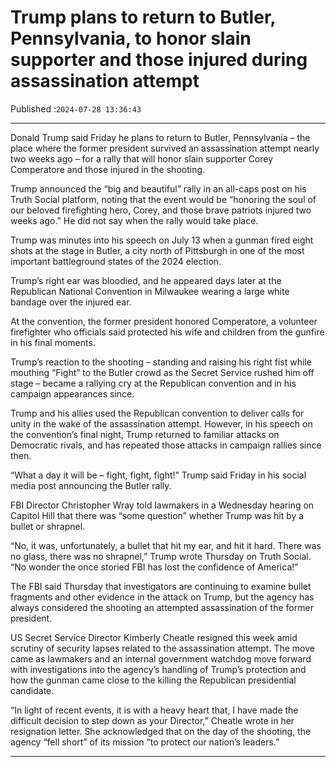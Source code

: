# Trump plans to return to Butler, Pennsylvania, to honor slain supporter and those injured during assassination attempt

Published :`2024-07-28 13:36:43`

---

Donald Trump said Friday he plans to return to Butler, Pennsylvania – the place where the former president survived an assassination attempt nearly two weeks ago – for a rally that will honor slain supporter Corey Comperatore and those injured in the shooting.

Trump announced the “big and beautiful” rally in an all-caps post on his Truth Social platform, noting that the event would be “honoring the soul of our beloved firefighting hero, Corey, and those brave patriots injured two weeks ago.” He did not say when the rally would take place.

Trump was minutes into his speech on July 13 when a gunman fired eight shots at the stage in Butler, a city north of Pittsburgh in one of the most important battleground states of the 2024 election.

Trump’s right ear was bloodied, and he appeared days later at the Republican National Convention in Milwaukee wearing a large white bandage over the injured ear.

At the convention, the former president honored Comperatore, a volunteer firefighter who officials said protected his wife and children from the gunfire in his final moments.

Trump’s reaction to the shooting – standing and raising his right fist while mouthing “Fight” to the Butler crowd as the Secret Service rushed him off stage – became a rallying cry at the Republican convention and in his campaign appearances since.

Trump and his allies used the Republican convention to deliver calls for unity in the wake of the assassination attempt. However, in his speech on the convention’s final night, Trump returned to familiar attacks on Democratic rivals, and has repeated those attacks in campaign rallies since then.

“What a day it will be – fight, fight, fight!” Trump said Friday in his social media post announcing the Butler rally.

FBI Director Christopher Wray told lawmakers in a Wednesday hearing on Capitol Hill that there was “some question” whether Trump was hit by a bullet or shrapnel.

“No, it was, unfortunately, a bullet that hit my ear, and hit it hard. There was no glass, there was no shrapnel,” Trump wrote Thursday on Truth Social. “No wonder the once storied FBI has lost the confidence of America!”

The FBI said Thursday that investigators are continuing to examine bullet fragments and other evidence in the attack on Trump, but the agency has always considered the shooting an attempted assassination of the former president.

US Secret Service Director Kimberly Cheatle resigned this week amid scrutiny of security lapses related to the assassination attempt. The move came as lawmakers and an internal government watchdog move forward with investigations into the agency’s handling of Trump’s protection and how the gunman came close to the killing the Republican presidential candidate.

“In light of recent events, it is with a heavy heart that, I have made the difficult decision to step down as your Director,” Cheatle wrote in her resignation letter. She acknowledged that on the day of the shooting, the agency “fell short” of its mission “to protect our nation’s leaders.”

---

